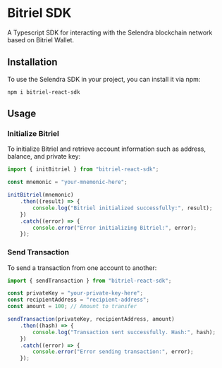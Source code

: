 # Bitriel SDK

A Typescript SDK for interacting with the Selendra blockchain network based on Bitriel Wallet.

## Installation

To use the Selendra SDK in your project, you can install it via npm:

`npm i bitriel-react-sdk`

## Usage

### Initialize Bitriel

To initialize Bitriel and retrieve account information such as address, balance, and private key:

```typescript
import { initBitriel } from "bitriel-react-sdk";

const mnemonic = "your-mnemonic-here";

initBitriel(mnemonic)
	.then((result) => {
		console.log("Bitriel initialized successfully:", result);
	})
	.catch((error) => {
		console.error("Error initializing Bitriel:", error);
	});
```

### Send Transaction

To send a transaction from one account to another:

```typescript
import { sendTransaction } from "bitriel-react-sdk";

const privateKey = "your-private-key-here";
const recipientAddress = "recipient-address";
const amount = 100; // Amount to transfer

sendTransaction(privateKey, recipientAddress, amount)
	.then((hash) => {
		console.log("Transaction sent successfully. Hash:", hash);
	})
	.catch((error) => {
		console.error("Error sending transaction:", error);
	});
```
